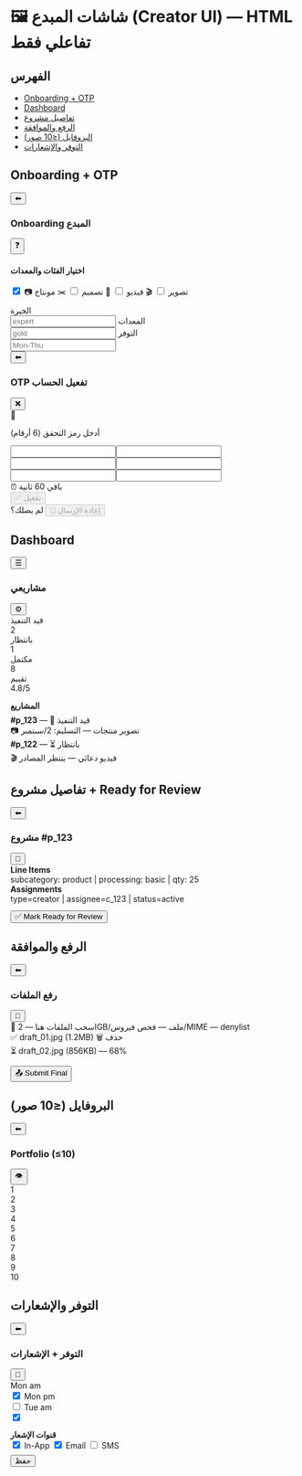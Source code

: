 # 🖼️ شاشات المبدع (Creator UI) — HTML تفاعلي فقط

## الفهرس
- [Onboarding + OTP](#creator-onboarding)
- [Dashboard](#creator-dashboard)
- [تفاصيل مشروع](#creator-project-details)
- [الرفع والموافقة](#creator-uploads)
- [البروفايل (≤10 صور)](#creator-profile)
- [التوفر والإشعارات](#creator-availability)

<a id="creator-onboarding"></a>
## Onboarding + OTP

<div class="screen-mockup">
  <div class="screen-header"><button class="back-btn">⬅</button><h3>Onboarding المبدع</h3><button class="close-btn">❓</button></div>
  <div class="screen-content">
    <h4>اختيار الفئات والمعدات</h4>
    <div class="choices-grid">
      <label><input type="checkbox" checked> 📷 تصوير</label>
      <label><input type="checkbox"> 🎬 فيديو</label>
      <label><input type="checkbox"> 🎨 تصميم</label>
      <label><input type="checkbox"> ✂️ مونتاج</label>
    </div>
    <div class="form-grid" style="margin-top:10px">
      <label>الخبرة<br><input class="ui-input" placeholder="expert"></label>
      <label>المعدات<br><input class="ui-input" placeholder="gold"></label>
      <label>التوفر<br><input class="ui-input" placeholder="Mon-Thu"></label>
    </div>
  </div>
</div>

<div class="screen-mockup otp-screen">
  <div class="screen-header"><button class="back-btn">⬅</button><h3>OTP تفعيل الحساب</h3><button class="close-btn">❌</button></div>
  <div class="screen-content">
    <div class="icon">🔐</div>
    <p>أدخل رمز التحقق (6 أرقام)</p>
    <div class="otp-inputs"><input/><input/><input/><input/><input/><input/></div>
    <div class="timer">⏰ باقي <span data-seconds="60">60</span> ثانية</div>
    <button class="primary-btn" disabled>✅ تفعيل</button>
    <div class="resend-section">لم يصلك؟ <button class="link-btn resend-btn" disabled>🔄 إعادة الإرسال</button></div>
  </div>
</div>

<a id="creator-dashboard"></a>
## Dashboard

<div class="screen-mockup">
  <div class="screen-header"><button class="back-btn">☰</button><h3>مشاريعي</h3><button class="close-btn">⚙️</button></div>
  <div class="screen-content dashboard">
    <div class="kpis">
      <div class="kpi"><div class="title">قيد التنفيذ</div><div class="value">2</div></div>
      <div class="kpi"><div class="title">بانتظار</div><div class="value">1</div></div>
      <div class="kpi"><div class="title">مكتمل</div><div class="value">8</div></div>
      <div class="kpi"><div class="title">تقييم</div><div class="value">4.8/5</div></div>
    </div>
    <h4 style="margin:14px 0 8px">المشاريع</h4>
    <div class="project-list">
      <div class="project-card"><div><strong>#p_123</strong> — 🔄 قيد التنفيذ</div><div>📷 تصوير منتجات — التسليم: 2/سبتمبر</div><div class="progress" style="--p:68%"><div class="bar"></div></div></div>
      <div class="project-card"><div><strong>#p_122</strong> — ⏳ بانتظار</div><div>🎬 فيديو دعائي — ينتظر المصادر</div><div class="progress" style="--p:20%"><div class="bar"></div></div></div>
    </div>
  </div>
</div>

<a id="creator-project-details"></a>
## تفاصيل مشروع + Ready for Review

<div class="screen-mockup">
  <div class="screen-header"><button class="back-btn">⬅</button><h3>مشروع #p_123</h3><button class="close-btn">📝</button></div>
  <div class="screen-content">
    <div class="review-grid">
      <div class="review-card"><strong>Line Items</strong><div>subcategory: product | processing: basic | qty: 25</div></div>
      <div class="review-card"><strong>Assignments</strong><div>type=creator | assignee=c_123 | status=active</div></div>
    </div>
    <div style="margin-top:12px"><button class="primary-btn">✅ Mark Ready for Review</button></div>
  </div>
</div>

<a id="creator-uploads"></a>
## الرفع والموافقة

<div class="screen-mockup">
  <div class="screen-header"><button class="back-btn">⬅</button><h3>رفع الملفات</h3><button class="close-btn">💾</button></div>
  <div class="screen-content">
    <div class="dropzone">📁 اسحب الملفات هنا — 2GB/ملف — فحص فيروس/MIME — denylist</div>
    <div class="uploads">
      <div class="row">✅ draft_01.jpg (1.2MB) <span>🗑️ حذف</span></div>
      <div class="row">⏳ draft_02.jpg (856KB) — 68%</div>
    </div>
    <div style="margin-top:12px"><button class="primary-btn">📤 Submit Final</button></div>
  </div>
</div>

<a id="creator-profile"></a>
## البروفايل (≤10 صور)

<div class="screen-mockup gallery">
  <div class="screen-header"><button class="back-btn">⬅</button><h3>Portfolio (≤10)</h3><button class="close-btn">👁️</button></div>
  <div class="screen-content">
    <div class="thumbs">
      <div class="thumb">1</div><div class="thumb">2</div><div class="thumb">3</div><div class="thumb">4</div><div class="thumb">5</div>
      <div class="thumb">6</div><div class="thumb">7</div><div class="thumb">8</div><div class="thumb">9</div><div class="thumb">10</div>
    </div>
  </div>
</div>

<a id="creator-availability"></a>
## التوفر والإشعارات

<div class="screen-mockup">
  <div class="screen-header"><button class="back-btn">⬅</button><h3>التوفر + الإشعارات</h3><button class="close-btn">💾</button></div>
  <div class="screen-content">
    <div class="form-grid">
      <label>Mon am<br><input type="checkbox" checked></label>
      <label>Mon pm<br><input type="checkbox"></label>
      <label>Tue am<br><input type="checkbox" checked></label>
    </div>
    <div class="review-card" style="margin-top:12px">
      <strong>قنوات الإشعار</strong>
      <div><label><input type="checkbox" checked> In-App</label> <label><input type="checkbox" checked> Email</label> <label><input type="checkbox"> SMS</label></div>
      <div style="margin-top:8px"><button class="secondary-btn">حفظ</button></div>
    </div>
  </div>
</div>

